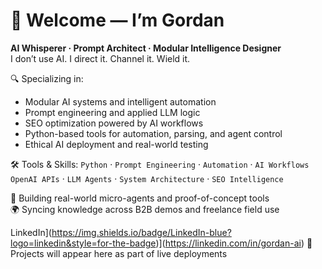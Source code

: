 # 👋 Welcome — I’m Gordan

**AI Whisperer · Prompt Architect · Modular Intelligence Designer**  
I don’t use AI. I direct it. Channel it. Wield it.

🔍 Specializing in:
- Modular AI systems and intelligent automation
- Prompt engineering and applied LLM logic
- SEO optimization powered by AI workflows
- Python-based tools for automation, parsing, and agent control
- Ethical AI deployment and real-world testing

🛠️ Tools & Skills:
`Python` · `Prompt Engineering` · `Automation` · `AI Workflows`  
`OpenAI APIs` · `LLM Agents` · `System Architecture` · `SEO Intelligence`  

🚀 Building real-world micro-agents and proof-of-concept tools  
🌍 Syncing knowledge across B2B demos and freelance field use

LinkedIn](https://img.shields.io/badge/LinkedIn-blue?logo=linkedin&style=for-the-badge)](https://linkedin.com/in/gordan-ai)
🧠 Projects will appear here as part of live deployments

